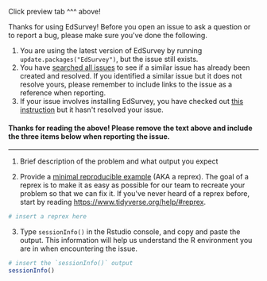 Click preview tab ^^^ above!

Thanks for using EdSurvey! Before you open an issue to ask a question or to report a bug, please make sure you've done the following.

1. You are using the latest version of EdSurvey by running `update.packages("EdSurvey")`, but the issue still exists.
2. You have [searched all issues](https://github.com/American-Institutes-for-Research/EdSurvey/issues?q=is%3Aissue) to see if a similar issue has already been created and resolved. If you identified a similar issue but it does not resolve yours, please remember to include links to the issue as a reference when reporting.
3. If your issue involves installing EdSurvey, you have checked out [this instruction](https://www.littlemissdata.com/blog/r-package-install) but it hasn't resolved your issue.

#### Thanks for reading the above! Please remove the text above and include the three items below when reporting the issue.
---

1. Brief description of the problem and what output you expect


2. Provide a [minimal reproducible example](https://stackoverflow.com/questions/5963269/how-to-make-a-great-r-reproducible-example) (AKA a reprex). The goal of a reprex is to make it as easy as possible for our team to recreate your problem so that we can fix it. If you've never heard of a reprex before, start by reading <https://www.tidyverse.org/help/#reprex>.
```r
# insert a reprex here
```

3. Type `sessionInfo()` in the Rstudio console, and copy and paste the output. This information will help us understand the R environment you are in when encountering the issue.
```r
# insert the `sessionInfo()` output
sessionInfo()
```